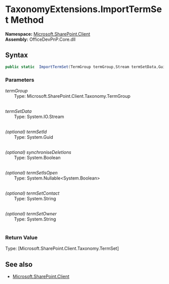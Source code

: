 # TaxonomyExtensions.ImportTermSet Method  
**Namespace:** [Microsoft.SharePoint.Client](Microsoft.SharePoint.Client.md)  
**Assembly:** OfficeDevPnP.Core.dll  
## Syntax
```C#
public static  ImportTermSet(TermGroup termGroup,Stream termSetData,Guid termSetId,Boolean synchroniseDeletions,Nullable<Boolean> termSetIsOpen,String termSetContact,String termSetOwner)
```
### Parameters
*termGroup*  
&emsp;&emsp;Type: Microsoft.SharePoint.Client.Taxonomy.TermGroup  
&emsp;&emsp;  
  
*termSetData*  
&emsp;&emsp;Type: System.IO.Stream  
&emsp;&emsp;  
  
*(optional) termSetId*  
&emsp;&emsp;Type: System.Guid  
&emsp;&emsp;  
  
*(optional) synchroniseDeletions*  
&emsp;&emsp;Type: System.Boolean  
&emsp;&emsp;  
  
*(optional) termSetIsOpen*  
&emsp;&emsp;Type: System.Nullable<System.Boolean>  
&emsp;&emsp;  
  
*(optional) termSetContact*  
&emsp;&emsp;Type: System.String  
&emsp;&emsp;  
  
*(optional) termSetOwner*  
&emsp;&emsp;Type: System.String  
&emsp;&emsp;  
  
### Return Value
Type: [Microsoft.SharePoint.Client.Taxonomy.TermSet]  

## See also
- [Microsoft.SharePoint.Client](Microsoft.SharePoint.Client.md)
